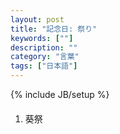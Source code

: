 ```yaml
---
layout: post
title: "記念日: 祭り"
keywords: [""]
description: ""
category: "言葉"
tags: ["日本語"]
---
```

{% include JB/setup %}

####
1. 葵祭
